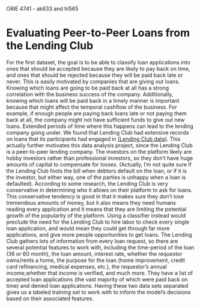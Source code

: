 ORIE 4741 - ak633 and hl565

# Evaluating Peer-to-Peer Loans from the Lending Club

For the first dataset, the goal is to be able to classify loan applications into ones that should be accepted because they are likely to pay back on time, and ones that should be rejected because they will be paid back late or never. This is easily motivated by companies that are giving out loans. Knowing which loans are going to be paid back at all has a strong correlation with the business success of the company. Additionally, knowing which loans will be paid back in a timely manner is important because that might affect the temporal cashflow of the business. For example, if enough people are paying back loans late or not paying them back at all, the company might not have sufficient funds to give out new loans. Extended periods of time where this happens can lead to the lending company going under. We found that Lending Club had extensive records on loans that its participants had engaged in [(Lending Club data)](https://www.lendingclub.com/info/download-data.action). This actually further motivates this data analysis project, since the Lending Club is a peer-to-peer lending company. The investors on the platform likely are hobby investors rather than professional investors, so they don’t have huge amounts of capital to compensate for losses. (Actually, I’m not quite sure if the Lending Club foots the bill when debtors default on the loan, or if it is the investor, but either way, one of the parties is unhappy when a loan is defaulted). According to some research, the Lending Club is very conservative in determining who it allows on their platform to ask for loans. This conservative tendency is good in that it makes sure they don’t lose tremendous amounts of money, but it also means they need humans reading every application and it means that they are limiting the potential growth of the popularity of the platform. Using a classifier instead would preclude the need for the Lending Club to hire labor to check every single loan application, and would mean they could get through far more applications, and give more people opportunities to get loans. The Lending Club gathers lots of information from every loan request, so there are several potential features to work with, including the time-period of the loan (36 or 60 month), the loan amount, interest rate, whether the requestor owns/rents a home, the purpose for the loan (home improvement, credit card refinancing, medical expenses, etc.), the requestor’s annual income,whether that income is verified, and much more. They have a list of accepted loan applications (the vast majority of which were paid back on time) and denied loan applications. Having these two data sets separated gives us a labeled training set to work with to inform the model’s decisions based on their associated features.
